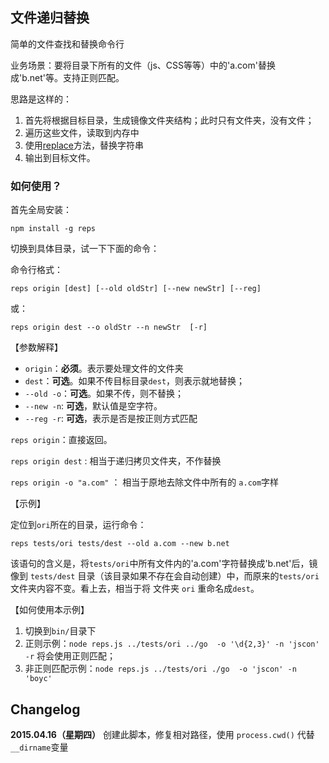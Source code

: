 ## 文件递归替换

简单的文件查找和替换命令行

业务场景：要将目录下所有的文件（js、CSS等等）中的'a.com'替换成'b.net'等。支持正则匹配。


思路是这样的：
 1. 首先将根据目标目录，生成镜像文件夹结构；此时只有文件夹，没有文件；
 2. 遍历这些文件，读取到内存中
 3. 使用[replace](https://developer.mozilla.org/en-US/docs/Web/JavaScript/Reference/Global_Objects/String/replace)方法，替换字符串
 4. 输出到目标文件。


### 如何使用？

首先全局安装：

```shell
npm install -g reps
```

切换到具体目录，试一下下面的命令：

命令行格式：
```shell
reps origin [dest] [--old oldStr] [--new newStr] [--reg]
```
或：
```shell
reps origin dest --o oldStr --n newStr  [-r]
```

【参数解释】

 - `origin`：**必须**。表示要处理文件的文件夹
 - `dest`：**可选**。如果不传目标目录`dest`，则表示就地替换；
 - `--old -o`：**可选**。如果不传，则不替换；
 - `--new -n`: **可选**，默认值是空字符。
 - `--reg -r`: **可选**，表示是否是按正则方式匹配

`reps origin`：直接返回。

`reps origin dest` : 相当于递归拷贝文件夹，不作替换

`reps origin -o "a.com"` ： 相当于原地去除文件中所有的 `a.com`字样


【示例】

定位到`ori`所在的目录，运行命令：
```shell
reps tests/ori tests/dest --old a.com --new b.net
```
该语句的含义是，将`tests/ori`中所有文件内的'a.com'字符替换成'b.net'后，镜像到 `tests/dest` 目录（该目录如果不存在会自动创建）中，而原来的`tests/ori`文件夹内容不变。看上去，相当于将 文件夹 `ori` 重命名成`dest`。


【如何使用本示例】

 1. 切换到`bin/`目录下
 2. 正则示例：`node reps.js ../tests/ori ../go  -o '\d{2,3}' -n 'jscon' -r` 将会使用正则匹配；
 3. 非正则匹配示例：`node reps.js ../tests/ori ./go  -o 'jscon' -n 'boyc'`

## Changelog

**2015.04.16（星期四）** 创建此脚本，修复相对路径，使用 `process.cwd()` 代替 `__dirname`变量 